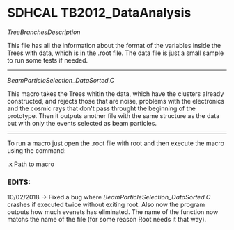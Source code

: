 # SDHCAL TB2012_DataAnalysis

*TreeBranchesDescription* 

This file has all the information about the format of the variables inside the Trees with data, which is in 
the .root file. The data file is just a small sample to run some tests if needed.

---

*BeamParticleSelection_DataSorted.C*

This macro takes the Trees whitin the data, which have the clusters already constructed, and rejects those 
that are noise, problems with the electronics and the cosmic rays that don't pass throught the beginning of 
the prototype. Then it outputs another file with the same structure as the data but with only the events 
selected as beam particles.

---

To run a macro just open the .root file with root and then execute the macro using the command:

.x Path to macro




### EDITS:
10/02/2018 -> Fixed a bug where *BeamParticleSelection_DataSorted.C* crashes if executed twice without 
exiting root. Also now the program outputs how much evenets has eliminated. The name of the function now
matchs the name of the file (for some reason Root needs it that way).
